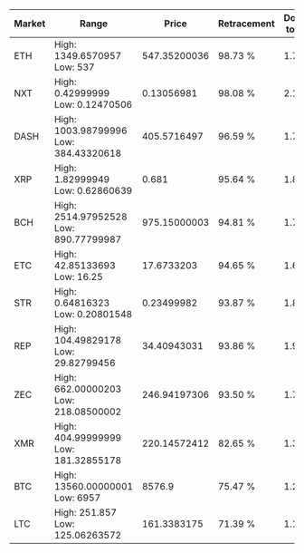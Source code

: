 | Market | Range | Price| Retracement | Doubles to 50% |
| --- | --- | --- | --- | --- |
| ETH | High: 1349.6570957<br />Low: 537 | 547.35200036 | 98.73 % | 1.72 |
| NXT | High: 0.42999999<br />Low: 0.12470506 | 0.13056981 | 98.08 % | 2.12 |
| DASH | High: 1003.98799996<br />Low: 384.43320618 | 405.5716497 | 96.59 % | 1.71 |
| XRP | High: 1.82999949<br />Low: 0.62860639 | 0.681 | 95.64 % | 1.81 |
| BCH | High: 2514.97952528<br />Low: 890.77799987 | 975.15000003 | 94.81 % | 1.75 |
| ETC | High: 42.85133693<br />Low: 16.25 | 17.6733203 | 94.65 % | 1.67 |
| STR | High: 0.64816323<br />Low: 0.20801548 | 0.23499982 | 93.87 % | 1.82 |
| REP | High: 104.49829178<br />Low: 29.82799456 | 34.40943031 | 93.86 % | 1.95 |
| ZEC | High: 662.00000203<br />Low: 218.08500002 | 246.94197306 | 93.50 % | 1.78 |
| XMR | High: 404.99999999<br />Low: 181.32855178 | 220.14572412 | 82.65 % | 1.33 |
| BTC | High: 13560.00000001<br />Low: 6957 | 8576.9 | 75.47 % | 1.20 |
| LTC | High: 251.857<br />Low: 125.06263572 | 161.3383175 | 71.39 % | 1.17 |
